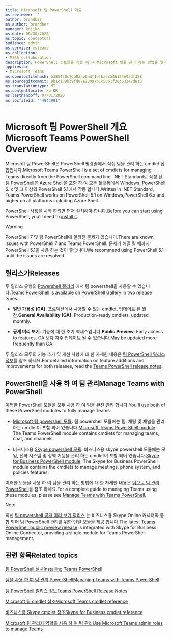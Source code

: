 ```yaml
---
title: Microsoft 팀 PowerShell 개요
ms.reviewer: ''
author: brandber
ms.author: brandber
manager: kojiko
ms.date: 06/30/2020
ms.topic: conceptual
audience: admin
ms.service: msteams
ms.collection:
- M365-collaboration
description: PowerShell 컨트롤을 사용 하 여 Microsoft 팀을 관리 하는 방법을 알아봅니다.
appliesto:
- Microsoft Teams
ms.openlocfilehash: 5385430c7db8aab0adf1efbaec546134e9adf388
ms.sourcegitcommit: 9b1c138b39fd87e239a7b1c5051f30c633e7d813
ms.translationtype: MT
ms.contentlocale: ko-KR
ms.lasthandoff: 07/01/2020
ms.locfileid: "44943991"
---
```

# <a name="microsoft-teams-powershell-overview"></a><span data-ttu-id="b41b4-103">Microsoft 팀 PowerShell 개요</span><span class="sxs-lookup"><span data-stu-id="b41b4-103">Microsoft Teams PowerShell Overview</span></span>

<span data-ttu-id="b41b4-104">Microsoft 팀 PowerShell은 PowerShell 명령줄에서 직접 팀을 관리 하는 cmdlet 집합입니다.</span><span class="sxs-lookup"><span data-stu-id="b41b4-104">Microsoft Teams PowerShell is a set of cmdlets for managing Teams directly from the PowerShell command line.</span></span> <span data-ttu-id="b41b4-105">.NET Standard로 작성 된 팀 PowerShell은 Azure Shell을 포함 하 여 모든 플랫폼에서 Windows, PowerShell 6. x 및 그 이상의 PowerShell 5.1에서 작동 합니다.</span><span class="sxs-lookup"><span data-stu-id="b41b4-105">Written in .NET Standard, Teams PowerShell works on PowerShell 5.1 on Windows,PowerShell 6.x and higher on all platforms including Azure Shell.</span></span>

<span data-ttu-id="b41b4-106">PowerShell 사용을 시작 하려면 먼저 [설치](teams-powershell-install.md)해야 합니다.</span><span class="sxs-lookup"><span data-stu-id="b41b4-106">Before you can start using PowerShell, you'll need to [install it](teams-powershell-install.md).</span></span> 

> [!WARNING]
> <span data-ttu-id="b41b4-107">PowerShell 7 및 팀 PowerShell에 알려진 문제가 있습니다.</span><span class="sxs-lookup"><span data-stu-id="b41b4-107">There are known issues with PowerShell 7 and Teams PowerShell.</span></span> <span data-ttu-id="b41b4-108">문제가 해결 될 때까지 PowerShell 5.1을 사용 하는 것이 좋습니다.</span><span class="sxs-lookup"><span data-stu-id="b41b4-108">We recommend using PowerShell 5.1 until the issues are resolved.</span></span>

## <a name="releases"></a><span data-ttu-id="b41b4-109">릴리스가</span><span class="sxs-lookup"><span data-stu-id="b41b4-109">Releases</span></span>


<span data-ttu-id="b41b4-110">두 릴리스 유형의 [Powershell 갤러리](https://www.powershellgallery.com/packages/MicrosoftTeams) 에서 팀 powershell을 사용할 수 있습니다.</span><span class="sxs-lookup"><span data-stu-id="b41b4-110">Teams PowerShell is available on [PowerShell Gallery](https://www.powershellgallery.com/packages/MicrosoftTeams) in two release types.</span></span>

- <span data-ttu-id="b41b4-111">**일반 가용성 (GA)**: 프로덕션에서 사용할 수 있는 cmdlet, 업데이트 된 월간.</span><span class="sxs-lookup"><span data-stu-id="b41b4-111">**General Availability (GA)**: Production-ready cmdlets, updated monthly.</span></span>

- <span data-ttu-id="b41b4-112">**공개 미리 보기**: 기능에 대 한 조기 액세스입니다.</span><span class="sxs-lookup"><span data-stu-id="b41b4-112">**Public Preview**: Early access to features.</span></span> <span data-ttu-id="b41b4-113">GA 보다 자주 업데이트 될 수 있습니다.</span><span class="sxs-lookup"><span data-stu-id="b41b4-113">May be updated more frequently than GA.</span></span>

<span data-ttu-id="b41b4-114">두 릴리스 모두의 기능 추가 및 개선 사항에 대 한 자세한 내용은 [팀 PowerShell 릴리스 정보](teams-powershell-release-notes.md)를 참조 하세요.</span><span class="sxs-lookup"><span data-stu-id="b41b4-114">For detailed information on feature additions and improvements for both releases, read the [Teams PowerShell release notes](teams-powershell-release-notes.md).</span></span>


## <a name="manage-teams-with-powershell"></a><span data-ttu-id="b41b4-115">PowerShell을 사용 하 여 팀 관리</span><span class="sxs-lookup"><span data-stu-id="b41b4-115">Manage Teams with PowerShell</span></span>

<span data-ttu-id="b41b4-116">이러한 PowerShell 모듈을 모두 사용 하 여 팀을 완전 관리 합니다.</span><span class="sxs-lookup"><span data-stu-id="b41b4-116">You'll use both of these PowerShell modules to fully manage Teams:</span></span>

- <span data-ttu-id="b41b4-117">[Microsoft 팀 powershell 모듈](https://www.powershellgallery.com/packages/MicrosoftTeams/): 팀 powershell 모듈에는 팀, 채팅 및 채널을 관리 하는 cmdlet이 포함 되어 있습니다.</span><span class="sxs-lookup"><span data-stu-id="b41b4-117">[Microsoft Teams PowerShell module](https://www.powershellgallery.com/packages/MicrosoftTeams/): The Teams PowerShell module contains cmdlets for managing teams, chat, and channels.</span></span>

- <span data-ttu-id="b41b4-118">비즈니스용 [Skype powershell 모듈](https://www.microsoft.com/download/details.aspx?id=39366): 비즈니스용 skype powershell 모듈에는 모임, 전화 시스템 및 정책 기능을 관리 하는 cmdlet이 포함 되어 있습니다.</span><span class="sxs-lookup"><span data-stu-id="b41b4-118">[Skype for Business PowerShell module](https://www.microsoft.com/download/details.aspx?id=39366): The Skype for Business PowerShell module contains the cmdlets to manage meetings, phone system, and policies features.</span></span>

<span data-ttu-id="b41b4-119">이러한 모듈을 사용 하 여 팀을 관리 하는 방법에 대 한 자세한 내용은 [팀으로 팀 관리 PowerShell](teams-powershell-managing-teams.md)을 참조 하세요.</span><span class="sxs-lookup"><span data-stu-id="b41b4-119">For a complete guide to managing Teams using these modules, please see [Manage Teams with Teams PowerShell](teams-powershell-managing-teams.md).</span></span>

> [!NOTE]
> <span data-ttu-id="b41b4-120">최신 [팀 powershell 공개 미리 보기 릴리스](https://www.powershellgallery.com/packages/MicrosoftTeams/) 는 비즈니스용 Skype Online 커넥터와 통합 되어 팀 PowerShell 관리를 위한 단일 모듈을 제공 합니다.</span><span class="sxs-lookup"><span data-stu-id="b41b4-120">The latest [Teams PowerShell public preview release](https://www.powershellgallery.com/packages/MicrosoftTeams/) is integrated with Skype for Business Online Connector, providing a single module for Teams PowerShell management.</span></span>

## <a name="related-topics"></a><span data-ttu-id="b41b4-121">관련 항목</span><span class="sxs-lookup"><span data-stu-id="b41b4-121">Related topics</span></span>

[<span data-ttu-id="b41b4-122">팀 PowerShell 설치</span><span class="sxs-lookup"><span data-stu-id="b41b4-122">Installing Teams PowerShell</span></span>](teams-powershell-install.md)

[<span data-ttu-id="b41b4-123">팀을 사용 하 여 팀 관리 PowerShell</span><span class="sxs-lookup"><span data-stu-id="b41b4-123">Managing Teams with Teams PowerShell</span></span>](teams-powershell-managing-teams.md)

[<span data-ttu-id="b41b4-124">팀 PowerShell 릴리스 정보</span><span class="sxs-lookup"><span data-stu-id="b41b4-124">Teams PowerShell Release Notes</span></span>](teams-powershell-release-notes.md)

[<span data-ttu-id="b41b4-125">Microsoft 팀 cmdlet 참조</span><span class="sxs-lookup"><span data-stu-id="b41b4-125">Microsoft Teams cmdlet reference</span></span>](https://docs.microsoft.com/powershell/teams/?view=teams-ps)

[<span data-ttu-id="b41b4-126">비즈니스용 Skype cmdlet 참조</span><span class="sxs-lookup"><span data-stu-id="b41b4-126">Skype for Business cmdlet reference</span></span>](https://docs.microsoft.com/powershell/skype/intro?view=skype-ps)

[<span data-ttu-id="b41b4-127">Microsoft 팀 관리자 역할을 사용 하 여 팀 관리</span><span class="sxs-lookup"><span data-stu-id="b41b4-127">Use Microsoft Teams admin roles to manage Teams</span></span>](using-admin-roles.md)
